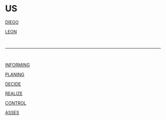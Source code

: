 # US
[DIEGO](https://github.com/dgdecorso/m431_ap24a_website-game/edit/main/README.md)</p>
[LEON](https://github.com/dgdecorso/m431_ap24a_website-game/edit/main/README.md)</p>

<br>  

<hr>


<br> 

[INFORMING](https://github.com/dgdecorso/m431_ap24a_website-game/blob/main/INFORMING.md)</P>
[PLANING](https://github.com/dgdecorso/m431_ap24a_website-game/edit/main/planing.md)</P>
[DECIDE](https://github.com/dgdecorso/m431_ap24a_website-game/blob/main/decide.md)</P>
[REALIZE](https://github.com/dgdecorso/m431_ap24a_website-game/blob/main/realize.md)</P>
[CONTROL](https://github.com/dgdecorso/m431_ap24a_website-game/edit/main/planing.md)</P>
[ASSES](https://github.com/dgdecorso/m431_ap24a_website-game/edit/main/planing.md)</P>
